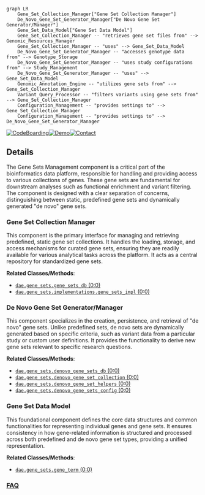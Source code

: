 ```mermaid
graph LR
    Gene_Set_Collection_Manager["Gene Set Collection Manager"]
    De_Novo_Gene_Set_Generator_Manager["De Novo Gene Set Generator/Manager"]
    Gene_Set_Data_Model["Gene Set Data Model"]
    Gene_Set_Collection_Manager -- "retrieves gene set files from" --> Genomic_Resources_Manager
    Gene_Set_Collection_Manager -- "uses" --> Gene_Set_Data_Model
    De_Novo_Gene_Set_Generator_Manager -- "accesses genotype data from" --> Genotype_Storage
    De_Novo_Gene_Set_Generator_Manager -- "uses study configurations from" --> Study_Management
    De_Novo_Gene_Set_Generator_Manager -- "uses" --> Gene_Set_Data_Model
    Genomic_Annotation_Engine -- "utilizes gene sets from" --> Gene_Set_Collection_Manager
    Variant_Query_Processor -- "filters variants using gene sets from" --> Gene_Set_Collection_Manager
    Configuration_Management -- "provides settings to" --> Gene_Set_Collection_Manager
    Configuration_Management -- "provides settings to" --> De_Novo_Gene_Set_Generator_Manager
```

[![CodeBoarding](https://img.shields.io/badge/Generated%20by-CodeBoarding-9cf?style=flat-square)](https://github.com/CodeBoarding/GeneratedOnBoardings)[![Demo](https://img.shields.io/badge/Try%20our-Demo-blue?style=flat-square)](https://www.codeboarding.org/demo)[![Contact](https://img.shields.io/badge/Contact%20us%20-%20contact@codeboarding.org-lightgrey?style=flat-square)](mailto:contact@codeboarding.org)

## Details

The Gene Sets Management component is a critical part of the bioinformatics data platform, responsible for handling and providing access to various collections of genes. These gene sets are fundamental for downstream analyses such as functional enrichment and variant filtering. The component is designed with a clear separation of concerns, distinguishing between static, predefined gene sets and dynamically generated "de novo" gene sets.

### Gene Set Collection Manager
This component is the primary interface for managing and retrieving predefined, static gene set collections. It handles the loading, storage, and access mechanisms for curated gene sets, ensuring they are readily available for various analytical tasks across the platform. It acts as a central repository for standardized gene sets.


**Related Classes/Methods**:

- <a href="https://github.com/iossifovlab/gpf/dae/dae/gene_sets/gene_sets_db.py#L0-L0" target="_blank" rel="noopener noreferrer">`dae.gene_sets.gene_sets_db` (0:0)</a>
- <a href="https://github.com/iossifovlab/gpf/dae/dae/gene_sets/implementations/gene_sets_impl.py#L0-L0" target="_blank" rel="noopener noreferrer">`dae.gene_sets.implementations.gene_sets_impl` (0:0)</a>


### De Novo Gene Set Generator/Manager
This component specializes in the creation, persistence, and retrieval of "de novo" gene sets. Unlike predefined sets, de novo sets are dynamically generated based on specific criteria, such as variant data from a particular study or custom user definitions. It provides the functionality to derive new gene sets relevant to specific research questions.


**Related Classes/Methods**:

- <a href="https://github.com/iossifovlab/gpf/dae/dae/gene_sets/denovo_gene_sets_db.py#L0-L0" target="_blank" rel="noopener noreferrer">`dae.gene_sets.denovo_gene_sets_db` (0:0)</a>
- <a href="https://github.com/iossifovlab/gpf/dae/dae/gene_sets/denovo_gene_set_collection.py#L0-L0" target="_blank" rel="noopener noreferrer">`dae.gene_sets.denovo_gene_set_collection` (0:0)</a>
- <a href="https://github.com/iossifovlab/gpf/dae/dae/gene_sets/denovo_gene_set_helpers.py#L0-L0" target="_blank" rel="noopener noreferrer">`dae.gene_sets.denovo_gene_set_helpers` (0:0)</a>
- <a href="https://github.com/iossifovlab/gpf/dae/dae/gene_sets/denovo_gene_sets_config.py#L0-L0" target="_blank" rel="noopener noreferrer">`dae.gene_sets.denovo_gene_sets_config` (0:0)</a>


### Gene Set Data Model
This foundational component defines the core data structures and common functionalities for representing individual genes and gene sets. It ensures consistency in how gene-related information is structured and processed across both predefined and de novo gene set types, providing a unified representation.


**Related Classes/Methods**:

- <a href="https://github.com/iossifovlab/gpf/dae/dae/gene_sets/gene_term.py#L0-L0" target="_blank" rel="noopener noreferrer">`dae.gene_sets.gene_term` (0:0)</a>




### [FAQ](https://github.com/CodeBoarding/GeneratedOnBoardings/tree/main?tab=readme-ov-file#faq)